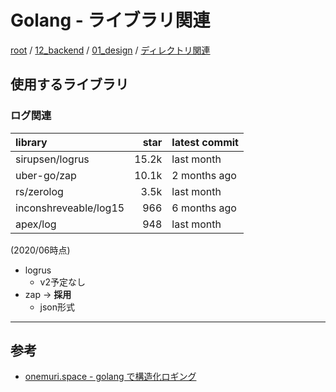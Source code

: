 # Golang - ライブラリ関連

[root](./../../../README.md) 
/ [12_backend](./../README.md) 
/ [01_design](./README.md) 
/ [ディレクトリ関連](./libraries-for-golang.md) 

## 使用するライブラリ

### ログ関連

|        library        | star  | latest commit |
| :-------------------- | ----: | :------------ |
| sirupsen/logrus       | 15.2k | last month    |
| uber-go/zap           | 10.1k | 2 months ago  |
| rs/zerolog            |  3.5k | last month    |
| inconshreveable/log15 |   966 | 6 months ago  |
| apex/log              |   948 | last month    |

(2020/06時点)

* logrus
  * v2予定なし
* zap -> **採用**
  * json形式

---

## 参考

* [onemuri.space - golang で構造化ロギング](https://onemuri.space/note/4xhm6jmts/)
